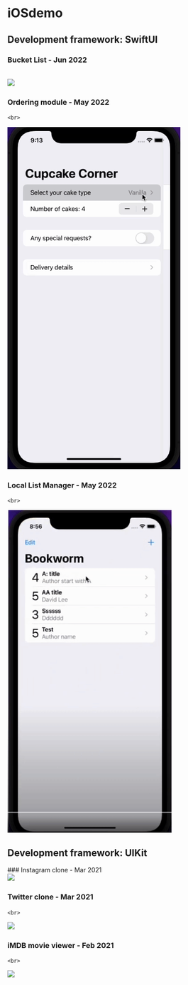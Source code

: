 # iOSdemo

## Development framework: SwiftUI
<div>

  ### Bucket List - Jun 2022
  <br>
<img src='https://github.com/davidseungjin/BucketList/blob/main/mapkit.gif' />

### Ordering module - May 2022
    <br>
<img src='https://github.com/davidseungjin/CupcakeCorner/blob/main/cubcake.gif' />

### Local List Manager - May 2022
    <br>
<img src='https://github.com/davidseungjin/BookWorm/blob/main/bookworm_pjt.gif' />
</div>
  
## Development framework: UIKit
<div>
### Instagram clone - Mar 2021
    <br>
<img src='https://github.com/davidseungjin/Parstagram3/blob/main/Parstagram3-ver2.gif' />

### Twitter clone - Mar 2021
    <br>
<img src='https://github.com/davidseungjin/twitterpart1and2/blob/master/HW4_1.gif' />

### iMDB movie viewer - Feb 2021
    <br>
<img src='https://github.com/davidseungjin/dMovie/blob/main/ezgif.com-gif-maker.gif' />
</div>
